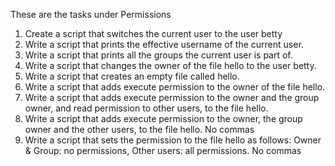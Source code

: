 These are the tasks under Permissions
1. Create a script that switches the current user to the user betty
2. Write a script that prints the effective username of the current user.
3. Write a script that prints all the groups the current user is part of.
4. Write a script that changes the owner of the file hello to the user betty.
5. Write a script that creates an empty file called hello.
5. Write a script that adds execute permission to the owner of the file hello.
6. Write a script that adds execute permission to the owner and the group owner, and read permission to other users, to the file hello.
7. Write a script that adds execute permission to the owner, the group owner and the other users, to the file hello. No commas
8. Write a script that sets the permission to the file hello as follows: Owner & Group: no permissions, Other users: all permissions. No commas
